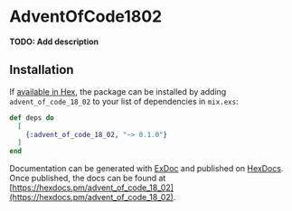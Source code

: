 # AdventOfCode1802

**TODO: Add description**

## Installation

If [available in Hex](https://hex.pm/docs/publish), the package can be installed
by adding `advent_of_code_18_02` to your list of dependencies in `mix.exs`:

```elixir
def deps do
  [
    {:advent_of_code_18_02, "~> 0.1.0"}
  ]
end
```

Documentation can be generated with [ExDoc](https://github.com/elixir-lang/ex_doc)
and published on [HexDocs](https://hexdocs.pm). Once published, the docs can
be found at [https://hexdocs.pm/advent_of_code_18_02](https://hexdocs.pm/advent_of_code_18_02).

